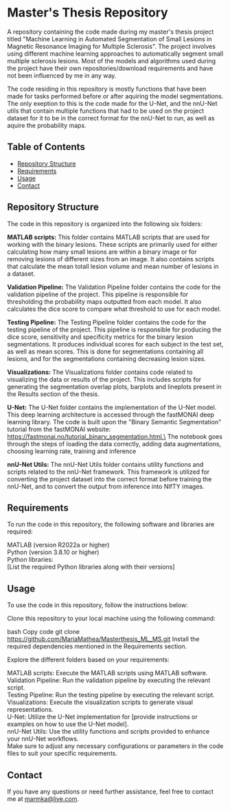 # Master's Thesis Repository
A repository containing the code made during my master's thesis project titled "Machine Learning in Automated Segmentation of Small Lesions in Magnetic Resonance Imaging for Multiple Sclerosis". The project involves using different machine learning approaches to automatically segment small multiple sclerosis lesions. Most of the models and algorithms used during the project have their own repositories/download requirements and have not been influenced by me in any way.

The code residing in this repository is mostly functions that have been made for tasks performed before or after aquiring the model segmentations. The only exeption to this is the code made for the U-Net, and the nnU-Net utils that contain multiple functions that had to be used on the project dataset for it to be in the correct format for the nnU-Net to run, as well as aquire the probability maps.

## Table of Contents
- [Repository Structure](#repository-structure)
- [Requirements](#requirements)
- [Usage](#usage)
- [Contact](#contact)


## Repository Structure
The code in this repository is organized into the following six folders:

**MATLAB scripts:** This folder contains MATLAB scripts that are used for working with the binary lesions. These scripts are primarily used for either calculating how many small lesions are within a binary image or for removing lesions of different sizes from an image. It also contains scripts that calculate the mean totall lesion volume and mean number of lesions in a dataset.

**Validation Pipeline:** The Validation Pipeline folder contains the code for the validation pipeline of the project. This pipeline is responsible for thresholding the probability maps outputted from each model. It also calculates the dice score to compare what threshold to use for each model.

**Testing Pipeline:** The Testing Pipeline folder contains the code for the testing pipeline of the project. This pipeline is responsible for producing the dice score, sensitivity and specificity metrics for the binary lesion segmentations. It produces individual scores for each subject in the test set, as well as mean scores. This is done for segmentations containing all lesions, and for the segmentations containing decreasing lesion sizes.

**Visualizations:** The Visualizations folder contains code related to visualizing the data or results of the project. This includes scripts for generating the segmentation overlap plots, barplots and lineplots present in the Results section of the thesis.

**U-Net:** The U-Net folder contains the implementation of the U-Net model. This deep learning architecture is accessed through the fastMONAI deep learning library. The code is built upon the "Binary Semantic Segmentation" tutorial from the fastMONAI website: https://fastmonai.no/tutorial_binary_segmentation.html.\ The notebook goes through the steps of loading the data correctly, adding data augmentations, choosing learning rate, training and inference

**nnU-Net Utils:** The nnU-Net Utils folder contains utility functions and scripts related to the nnU-Net framework. This framework is utilized for converting the project dataset into the correct format before training the nnU-Net, and to convert the output from inference into NIfTY images.


## Requirements
To run the code in this repository, the following software and libraries are required:

MATLAB (version R2022a or higher)\
Python (version 3.8.10 or higher)\
Python libraries:\
[List the required Python libraries along with their versions]


## Usage
To use the code in this repository, follow the instructions below:

Clone this repository to your local machine using the following command:

bash
Copy code
git clone https://github.com/MariaMathea/Masterthesis_ML_MS.git
Install the required dependencies mentioned in the Requirements section.

Explore the different folders based on your requirements:

MATLAB scripts: Execute the MATLAB scripts using MATLAB software.\
Validation Pipeline: Run the validation pipeline by executing the relevant script.\
Testing Pipeline: Run the testing pipeline by executing the relevant script.\
Visualizations: Execute the visualization scripts to generate visual representations.\
U-Net: Utilize the U-Net implementation for [provide instructions or examples on how to use the U-Net model].\
nnU-Net Utils: Use the utility functions and scripts provided to enhance your nnU-Net workflows.\
Make sure to adjust any necessary configurations or parameters in the code files to suit your specific requirements.


## Contact
If you have any questions or need further assistance, feel free to contact me at marmka@live.com.
